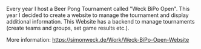 Every year I host a Beer Pong Tournament called "Weck BiPo Open". This year I decided to create a website to manage the tournament and display additional information. This Website has a backend to manage tournaments (create teams and groups, set game results etc.). 

More information: https://simonweck.de/Work/Weck-BiPo-Open-Website